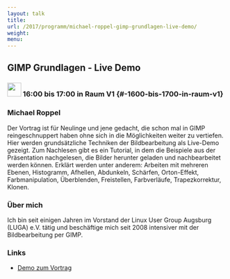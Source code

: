 ```yaml
---
layout: talk
title:
url: /2017/programm/michael-roppel-gimp-grundlagen-live-demo/
weight:
menu:
---
```

## GIMP Grundlagen - Live Demo

### <img height = "32" src="../../../images/talk.svg"> 16:00 bis 17:00 in Raum V1 {#-1600-bis-1700-in-raum-v1}

### Michael Roppel

Der Vortrag ist für Neulinge und jene gedacht, die schon mal in GIMP reingeschnuppert haben ohne sich in die Möglichkeiten weiter zu vertiefen. Hier werden grundsätzliche Techniken der Bildbearbeitung als Live-Demo gezeigt. Zum Nachlesen gibt es ein Tutorial, in dem die Beispiele aus der Präsentation nachgelesen, die Bilder herunter geladen und nachbearbeitet werden können. Erklärt werden unter anderem: Arbeiten mit mehreren Ebenen, Histogramm, Afhellen, Abdunkeln, Schärfen, Orton-Effekt, Farbmanipulation, Überblenden, Freistellen, Farbverläufe, Trapezkorrektur, Klonen.

### Über mich

Ich bin seit einigen Jahren im Vorstand der Linux User Group Augsburg (LUGA) e.V. tätig und beschäftige mich seit 2008 intensiver mit der Bildbearbeitung per GIMP. 

### Links

- <a href="http://michael-roppel.de/gimp.home/" target="_blank">Demo zum Vortrag</a>

